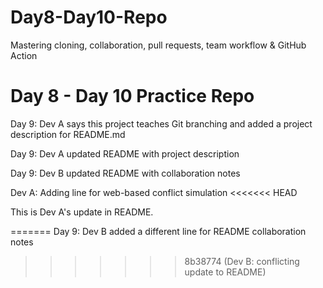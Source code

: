 # Day8-Day10-Repo
Mastering cloning, collaboration, pull requests, team workflow &amp; GitHub Action
# Day 8 - Day 10 Practice Repo

Day 9: Dev A says this project teaches Git branching and added a project description for README.md

Day 9: Dev A updated README with project description

Day 9: Dev B updated README with collaboration notes

Dev A: Adding line for web-based conflict simulation
<<<<<<< HEAD

This is Dev A's update in README.
 
=======
Day 9: Dev B added a different line for README collaboration notes
>>>>>>> 8b38774 (Dev B: conflicting update to README)
